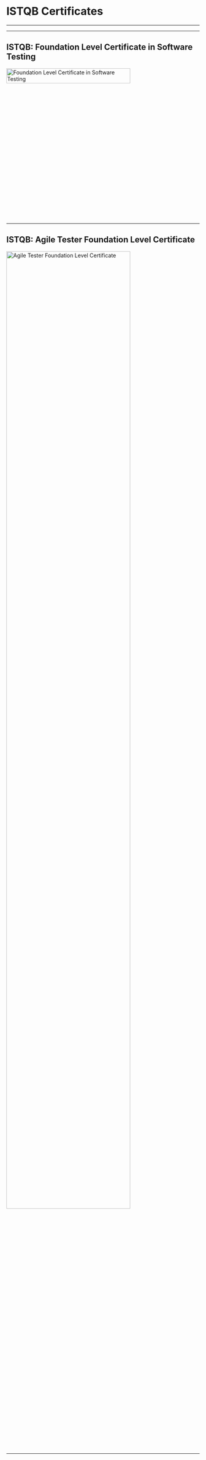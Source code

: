 # ISTQB Certificates
<hr><hr>

## ISTQB: Foundation Level Certificate in Software Testing 
<img width="80%" height="10%" alt="Foundation Level Certificate in Software Testing" src="[![image](https://github.com/user-attachments/assets/543a743c-3f2c-4bbc-b3dc-2a18db1c3f59)](https://github.com/AsheshJain/ISTQB-Certificates/blob/d22015191e5f68dfec4ed81a03cdcae6805136c2/CTFL-124429India-AsheshJain-r1.pdf)">
<hr>

## ISTQB: Agile Tester Foundation Level Certificate 

<img width="80%" alt="Agile Tester Foundation Level Certificate" src="[![image](https://github.com/user-attachments/assets/c52e62ad-0938-4b49-bb35-f66602d9c9d8)](https://github.com/AsheshJain/ISTQB-Certificates/blob/d22015191e5f68dfec4ed81a03cdcae6805136c2/CTFL-AT8968India-AsheshJain-r1.pdf)
">

<hr>


